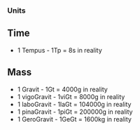 ### Units

## Time

* 1 Tempus - 1Tp = 8s in reality

## Mass
 * 1 Gravit - 1Gt = 4000g in reality
 * 1 vigoGravit - 1viGt = 8000g in reality
 * 1 laboGravit - 1laGt = 104000g in reality
 * 1 pinaGravit - 1piGt = 200000g in reality
 * 1 GeroGravit - 1GeGt = 1600kg in reality
